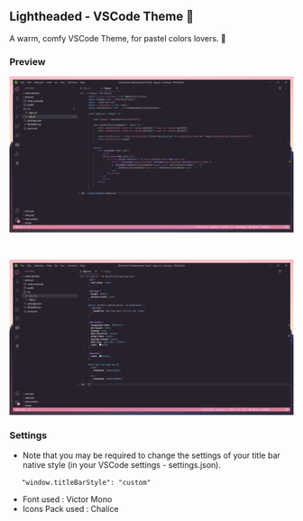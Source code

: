
## Lightheaded - VSCode Theme 🥑 

A warm, comfy VSCode Theme, for pastel colors lovers. 🤍

### Preview 

![JS Preview](preview/preview_react.png)

<br />

![CSS Preview](preview/preview_css.png)


### Settings

- Note that you may be required to change the settings of your title bar native style (in your VSCode settings - settings.json). <br />

 ``` 
    "window.titleBarStyle": "custom"
 ``` 

- Font used : Victor Mono
- Icons Pack used : Chalice
